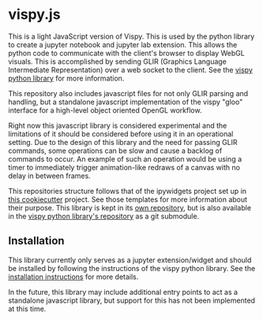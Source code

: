 # vispy.js

This is a light JavaScript version of Vispy. This is used by the python
library to create a jupyter notebook and jupyter lab extension. This allows
the python code to communicate with the client's browser to display WebGL
visuals. This is accomplished by sending GLIR (Graphics Language Intermediate
Representation) over a web socket to the client. See the
[vispy python library](https://github.com/vispy/vispy)
for more information.

This repository also includes javascript files for not only GLIR parsing and
handling, but a standalone javascript implementation of the vispy "gloo"
interface for a high-level object oriented OpenGL workflow.

Right now this javascript library is considered experimental and the
limitations of it should be considered before using it in an operational
setting. Due to the design of this library and the need for passing GLIR
commands, some operations can be slow and cause a backlog of commands to
occur. An example of such an operation would be using a timer to immediately
trigger animation-like redraws of a canvas with no delay in between frames.

This repositories structure follows that of the ipywidgets project set up in
[this cookiecutter](https://github.com/jupyter-widgets/widget-cookiecutter)
project. See those templates for more information about their purpose.
This library is kept in its
[own repository](https://github.com/vispy/vispy.js), but is also available
in the [vispy python library's repository](https://github.com/vispy/vispy)
as a git submodule.

## Installation

This library currently only serves as a jupyter extension/widget and should
be installed by following the instructions of the vispy python library.
See the
[installation instructions](https://vispy.readthedocs.io/en/latest/installation.html#jupyter-extension)
for more details.

In the future, this library may include additional entry points to act as a
standalone javascript library, but support for this has not been implemented
at this time.
